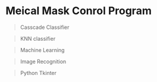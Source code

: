 # Meical Mask Conrol Program


> Casscade Classifier

>KNN classifier

>Machine Learning

>Image Recognition

>Python Tkinter

